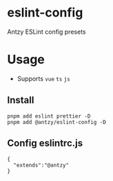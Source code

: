 # eslint-config
Antzy ESLint config presets
  

# Usage

-  Supports `vue`  `ts` `js`

## Install
```
pnpm add eslint prettier -D
pnpm add @antzy/eslint-config -D
```

## Config eslintrc.js
```
{
  "extends":"@antzy"
}
```
